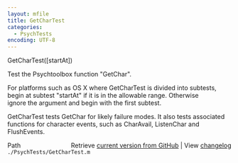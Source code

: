 ```yaml
---
layout: mfile
title: GetCharTest
categories:
  - PsychTests
encoding: UTF-8
---
```


GetCharTest([startAt])  

Test the Psychtoolbox function "GetChar".  

For platforms such as OS X where GetCharTest is divided into subtests,  
begin at subtest "startAt" if it is in the allowable range.  Otherwise  
ignore the argument and begin with the first subtest.  

GetCharTest tests GetChar for likely failure modes. It also tests associated  
functions for character events, such as CharAvail, ListenChar and FlushEvents.  


<div class="code_header" style="text-align:right;">
  <span style="float:left;">Path&nbsp;&nbsp;</span> <span class="counter">Retrieve <a href=
  "https://raw.github.com/Psychtoolbox-3/Psychtoolbox-3/beta/./PsychTests/GetCharTest.m">current version from GitHub</a> | View <a href=
  "https://github.com/Psychtoolbox-3/Psychtoolbox-3/commits/beta/./PsychTests/GetCharTest.m">changelog</a></span>
</div>
<div class="code">
  <code>./PsychTests/GetCharTest.m</code>
</div>
